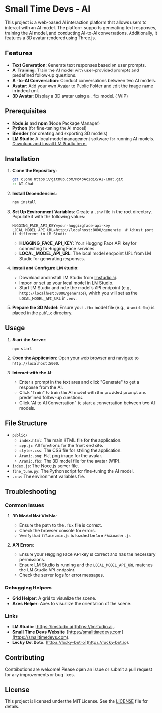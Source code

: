 # Small Time Devs - AI

This project is a web-based AI interaction platform that allows users to interact with an AI model. The platform supports generating text responses, training the AI model, and conducting AI-to-AI conversations. Additionally, it features a 3D avatar rendered using Three.js.

## Features

- **Text Generation**: Generate text responses based on user prompts.
- **AI Training**: Train the AI model with user-provided prompts and predefined follow-up questions.
- **AI-to-AI Conversation**: Conduct conversations between two AI models.
- **Avatar**: Add your own Avatar to Public Folder and edit the image name in index.html.
- **3D Avatar**: Display a 3D avatar using a `.fbx` model. ( WIP)

## Prerequisites

- **Node.js** and **npm** (Node Package Manager)
- **Python** (for fine-tuning the AI model)
- **Blender** (for creating and exporting 3D models)
- **LM Studio**: A local model management software for running AI models. [Download and install LM Studio here.](https://lmstudio.ai/)

## Installation

1. **Clone the Repository**:
    ```sh
    git clone https://github.com/MotoAcidic/AI-Chat.git
    cd AI-Chat
    ```

2. **Install Dependencies**:
    ```sh
    npm install
    ```

3. **Set Up Environment Variables**:
    Create a `.env` file in the root directory. Populate it with the following values:

    ```env
    HUGGING_FACE_API_KEY=your-huggingface-api-key
    LOCAL_MODEL_API_URL=http://localhost:8000/generate  # Adjust port if different in LM Studio
    ```

    - **HUGGING_FACE_API_KEY**: Your Hugging Face API key for connecting to Hugging Face services.
    - **LOCAL_MODEL_API_URL**: The local model endpoint URL from LM Studio for generating responses.

4. **Install and Configure LM Studio**:
    - Download and install LM Studio from [lmstudio.ai](https://lmstudio.ai/).
    - Import or set up your local model in LM Studio.
    - Start LM Studio and note the model’s API endpoint (e.g., `http://localhost:8000/generate`), which you will set as the `LOCAL_MODEL_API_URL` in `.env`.

5. **Prepare the 3D Model**:
    Ensure your `.fbx` model file (e.g., `Aramid.fbx`) is placed in the `public` directory.

## Usage

1. **Start the Server**:
    ```sh
    npm start
    ```

2. **Open the Application**:
    Open your web browser and navigate to `http://localhost:5000`.

3. **Interact with the AI**:
    - Enter a prompt in the text area and click "Generate" to get a response from the AI.
    - Click "Train" to train the AI model with the provided prompt and predefined follow-up questions.
    - Click "AI to AI Conversation" to start a conversation between two AI models.

## File Structure

- `public/`
  - `index.html`: The main HTML file for the application.
  - `app.js`: All functions for the front end site.
  - `styles.css`: The CSS file for styling the application.
  - `Aramid.png`: Flat png image for the avatar.
  - `Aramid.fbx`: The 3D model file for the avatar (WIP).
- `index.js`: The Node.js server file.
- `fine_tune.py`: The Python script for fine-tuning the AI model.
- `.env`: The environment variables file.

## Troubleshooting

### Common Issues

1. **3D Model Not Visible**:
    - Ensure the path to the `.fbx` file is correct.
    - Check the browser console for errors.
    - Verify that `fflate.min.js` is loaded before `FBXLoader.js`.

2. **API Errors**:
    - Ensure your Hugging Face API key is correct and has the necessary permissions.
    - Ensure LM Studio is running and the `LOCAL_MODEL_API_URL` matches the LM Studio API endpoint.
    - Check the server logs for error messages.

### Debugging Helpers

- **Grid Helper**: A grid to visualize the scene.
- **Axes Helper**: Axes to visualize the orientation of the scene.
  
### Links

- **LM Studio**: [https://lmstudio.ai](https://lmstudio.ai).
- **Small Time Devs Website**: [https://smalltimedevs.com](https://smalltimedevs.com).
- **Lucky Bet Bots**: [https://lucky-bet.io](https://lucky-bet.io).

## Contributing

Contributions are welcome! Please open an issue or submit a pull request for any improvements or bug fixes.

## License

This project is licensed under the MIT License. See the [LICENSE](LICENSE) file for details.
